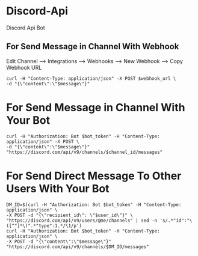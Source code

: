 # Discord-Api
Discord Api Bot

## For Send Message in Channel With Webhook
Edit Channel --> Integrations --> Webhooks --> New Webhook --> Copy Webhook URL
```
curl -H "Content-Type: application/json" -X POST $webhook_url \
-d "{\"content\":\"$message\"}"
```
# For Send Message in Channel With Your Bot
```
curl -H "Authorization: Bot $bot_token" -H "Content-Type: application/json" -X POST \
-d "{\"content\":\"$message\"}" "https://discord.com/api/v9/channels/$channel_id/messages"
```
# For Send Direct Message To Other Users With Your Bot
```
DM_ID=$(curl -H "Authorization: Bot $bot_token" -H "Content-Type: application/json" \
-X POST -d "{\"recipient_id\": \"$user_id\"}" \
"https://discord.com/api/v9/users/@me/channels" | sed -n 's/.*"id":"\([^"]*\)".*"type":1.*/\1/p')
curl -H "Authorization: Bot $bot_token" -H "Content-Type: application/json" \
-X POST -d "{\"content\":\"$message\"}" "https://discord.com/api/v9/channels/$DM_ID/messages"
```
